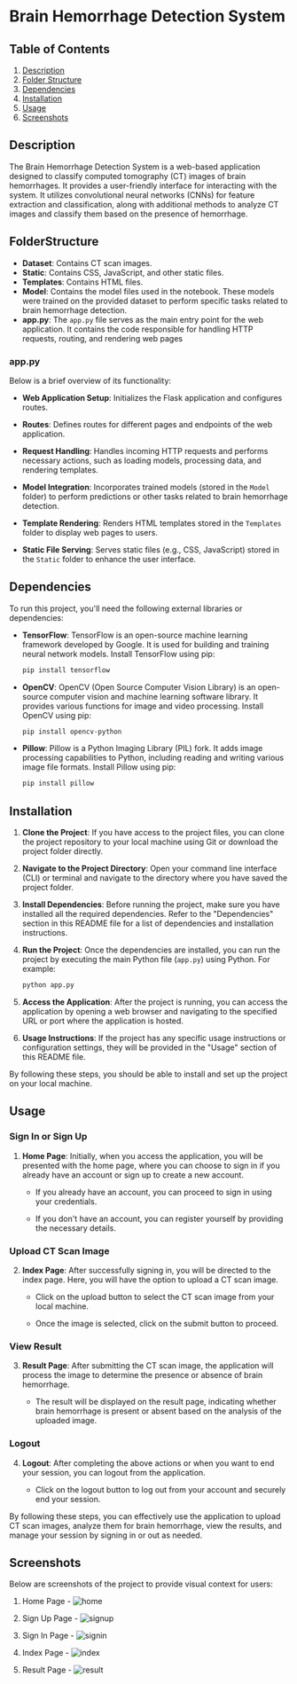 
# Brain Hemorrhage Detection System
## Table of Contents
1. [Description](#description)
2. [Folder Structure](#folderstructure)
3. [Dependencies](#dependencies)
4. [Installation](#installation)
5. [Usage](#usage)
6. [Screenshots](#screenshots)

## Description
The Brain Hemorrhage Detection System is a web-based application designed to classify computed tomography (CT) images of brain hemorrhages. It provides a user-friendly interface for interacting with the system.
It utilizes convolutional neural networks (CNNs) for feature extraction and classification, along with additional methods to analyze CT images and classify them based on the presence of hemorrhage.

## FolderStructure
- **Dataset**: Contains CT scan images.
- **Static**: Contains CSS, JavaScript, and other static files.
- **Templates**: Contains HTML files.
- **Model**: Contains the model files used in the notebook. These models were trained on the provided dataset to perform specific tasks related to brain hemorrhage detection.
- **app.py**: The `app.py` file serves as the main entry point for the web application. It contains the code responsible for handling HTTP requests, routing, and rendering web pages

### app.py

Below is a brief overview of its functionality:

- **Web Application Setup**: Initializes the Flask application and configures routes.

- **Routes**: Defines routes for different pages and endpoints of the web application.

- **Request Handling**: Handles incoming HTTP requests and performs necessary actions, such as loading models, processing data, and rendering templates.

- **Model Integration**: Incorporates trained models (stored in the `Model` folder) to perform predictions or other tasks related to brain hemorrhage detection.

- **Template Rendering**: Renders HTML templates stored in the `Templates` folder to display web pages to users.

- **Static File Serving**: Serves static files (e.g., CSS, JavaScript) stored in the `Static` folder to enhance the user interface.





## Dependencies

To run this project, you'll need the following external libraries or dependencies:

- **TensorFlow**: TensorFlow is an open-source machine learning framework developed by Google. It is used for building and training neural network models. Install TensorFlow using pip:

  ```bash
  pip install tensorflow

- **OpenCV**: OpenCV (Open Source Computer Vision Library) is an open-source computer vision and machine learning software library. It provides various functions for image and video processing. Install OpenCV using pip:

    ```bash
    pip install opencv-python

- **Pillow**: Pillow is a Python Imaging Library (PIL) fork. It adds image processing capabilities to Python, including reading and writing various image file formats. Install Pillow using pip:
    ```bash
    pip install pillow

## Installation


1. **Clone the Project**: If you have access to the project files, you can clone the project repository to your local machine using Git or download the project folder directly.

2. **Navigate to the Project Directory**: Open your command line interface (CLI) or terminal and navigate to the directory where you have saved the project folder.

3. **Install Dependencies**: Before running the project, make sure you have installed all the required dependencies. Refer to the "Dependencies" section in this README file for a list of dependencies and installation instructions.

4. **Run the Project**: Once the dependencies are installed, you can run the project by executing the main Python file (`app.py`) using Python. For example:

    ```bash
    python app.py
    ```

5. **Access the Application**: After the project is running, you can access the application by opening a web browser and navigating to the specified URL or port where the application is hosted.

6. **Usage Instructions**: If the project has any specific usage instructions or configuration settings, they will be provided in the "Usage" section of this README file.

By following these steps, you should be able to install and set up the project on your local machine.

## Usage

### Sign In or Sign Up

1. **Home Page**: Initially, when you access the application, you will be presented with the home page, where you can choose to sign in if you already have an account or sign up to create a new account. 

   - If you already have an account, you can proceed to sign in using your credentials.
   
   - If you don't have an account, you can register yourself by providing the necessary details.

### Upload CT Scan Image

2. **Index Page**: After successfully signing in, you will be directed to the index page. Here, you will have the option to upload a CT scan image.

   - Click on the upload button to select the CT scan image from your local machine.

   - Once the image is selected, click on the submit button to proceed.

### View Result

3. **Result Page**: After submitting the CT scan image, the application will process the image to determine the presence or absence of brain hemorrhage.

   - The result will be displayed on the result page, indicating whether brain hemorrhage is present or absent based on the analysis of the uploaded image.

### Logout

4. **Logout**: After completing the above actions or when you want to end your session, you can logout from the application.

   - Click on the logout button to log out from your account and securely end your session.

By following these steps, you can effectively use the application to upload CT scan images, analyze them for brain hemorrhage, view the results, and manage your session by signing in or out as needed.

## Screenshots

Below are screenshots of the project to provide visual context for users:

1. Home Page - ![home](https://github.com/Pujitha-kothapalli/Brain-Hemorrhage-detection/assets/99169462/00b73237-7f8a-4f98-8315-63a916dedf6b)

2. Sign Up Page - ![signup](https://github.com/Pujitha-kothapalli/Brain-Hemorrhage-detection/assets/99169462/86803658-d647-4b22-999c-fce48f9cec15)

3. Sign In Page - ![signin](https://github.com/Pujitha-kothapalli/Brain-Hemorrhage-detection/assets/99169462/8fb9c39d-374d-4467-bcdb-fb1aaf2a7b32)

4. Index Page - ![index](https://github.com/Pujitha-kothapalli/Brain-Hemorrhage-detection/assets/99169462/d838397b-9604-4047-a6bb-82023529bc07)

5. Result Page - ![result](https://github.com/Pujitha-kothapalli/Brain-Hemorrhage-detection/assets/99169462/f7200a8a-dd01-463e-82aa-9dc32aa8e274)

